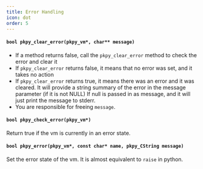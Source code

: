 ```yaml
---
title: Error Handling
icon: dot
order: 5
---
```


#### `bool pkpy_clear_error(pkpy_vm*, char** message)`

+ If a method returns false, call the `pkpy_clear_error` method to check the error and clear it
+ If `pkpy_clear_error` returns false, it means that no error was set, and it takes no action
+ If `pkpy_clear_error` returns true, it means there was an error and it was cleared. It will provide a string summary of the error in the message parameter (if it is not NULL) If null is passed in as message, and it will just print the message to stderr.
+ You are responsible for freeing `message`.

#### `bool pkpy_check_error(pkpy_vm*)`

Return true if the vm is currently in an error state.

#### `bool pkpy_error(pkpy_vm*, const char* name, pkpy_CString message)`

Set the error state of the vm. It is almost equivalent to `raise` in python.
